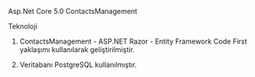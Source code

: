 Asp.Net Core 5.0 ContactsManagement

Teknoloji
1. ContactsManagement - ASP.NET Razor - Entity Framework Code First yaklaşımı kullanılarak geliştirilmiştir.

2. Veritabanı PostgreSQL kullanılmıştır.

